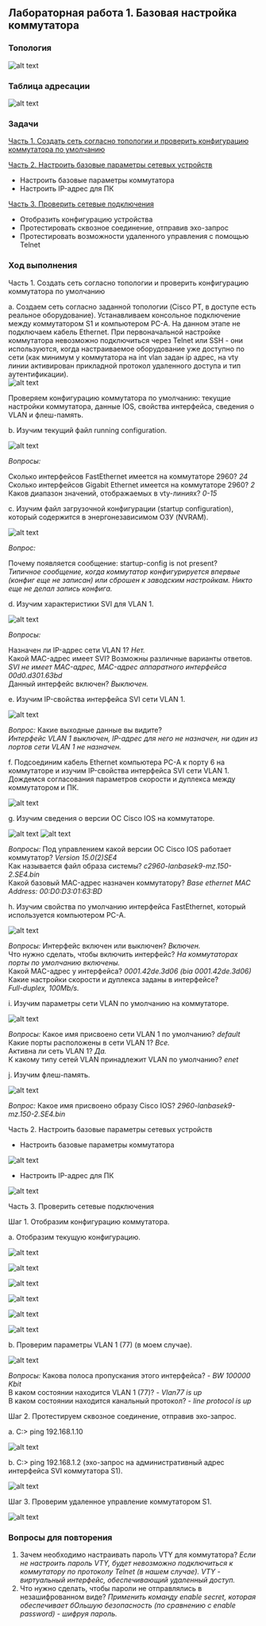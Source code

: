 ## Лабораторная работа 1. Базовая настройка коммутатора
### Топология

![alt text](https://github.com/elborisova3009/otus-networks/blob/master/labs/Screenshot_06.09.2022(10-17-22).png)
### 	Таблица адресации
![alt text](https://github.com/elborisova3009/otus-networks/blob/master/labs/Screenshot_07.09.2022(16-23-18).png)
### 	Задачи 

<a href="#1"> Часть 1. Создать сеть согласно топологии и проверить конфигурацию коммутатора по умолчанию </a>  

<a href="#2"> Часть 2. Настроить базовые параметры сетевых устройств </a>  
- Настроить базовые параметры коммутатора  
- Настроить IP-адрес для ПК  

<a href="#3"> Часть 3. Проверить сетевые подключения </a>
- Отобразить конфигурацию устройства  
- Протестировать сквозное соединение, отправив эхо-запрос  
- Протестировать возможности удаленного управления с помощью Telnet  

### 	Ход выполнения 

<a name="1"> Часть 1. Создать сеть согласно топологии и проверить конфигурацию коммутатора по умолчанию </a>
  
a. Создаем сеть согласно заданной топологии (Cisco PT, в доступе есть реальное оборудование). Устанавливаем консольное подключение между коммутатором S1 и компьютером PC-A. На данном этапе не подключаем кабель Ethernet. При первоначальной настройке коммутатора невозможно подключиться через Telnet или SSH - они используются, когда настраиваемое оборудование уже доступно по сети (как минимум у коммутатора на int vlan задан ip адрес, на vty линии активирован прикладной протокол удаленного доступа и тип аутентификации).   
![alt text](https://github.com/elborisova3009/otus-networks/blob/master/labs/Screenshot_06.09.2022(11-38-01).png)

Проверяем конфигурацию коммутатора по умолчанию: текущие настройки коммутатора, данные IOS, свойства интерфейса, сведения о VLAN и флеш-память.

b. Изучим текущий файл running configuration.  

![alt text](https://github.com/elborisova3009/otus-networks/blob/master/labs/Screenshot_06.09.2022(12-28-57).png)

*Вопросы:*  

Сколько интерфейсов FastEthernet имеется на коммутаторе 2960? *24*     
Сколько интерфейсов Gigabit Ethernet имеется на коммутаторе 2960? *2*    
Каков диапазон значений, отображаемых в vty-линиях? *0-15*

c. Изучим файл загрузочной конфигурации (startup configuration), который содержится в энергонезависимом ОЗУ (NVRAM). 

![alt text](https://github.com/elborisova3009/otus-networks/blob/master/labs/Screenshot_06.09.2022(14-32-42).png)

*Вопрос:* 

Почему появляется сообщение: startup-config is not present?  
*Типичное сообщение, когда коммутатор конфигурируется впервые (конфиг еще не записан) или сброшен к заводским настройкам. Никто еще не делал запись конфига.*

d. Изучим характеристики SVI для VLAN 1.

![alt text](https://github.com/elborisova3009/otus-networks/blob/master/labs/Screenshot_06.09.2022(14-29-02).png)

*Вопросы:* 

Назначен ли IP-адрес сети VLAN 1? *Нет.*    
Какой MAC-адрес имеет SVI? Возможны различные варианты ответов.  
*SVI не имеет MAC-адрес, MAC-адрес аппаратного интерфейса 00d0.d301.63bd*   
Данный интерфейс включен? *Выключен.*  

e. Изучим IP-свойства интерфейса SVI сети VLAN 1. 

![alt text](https://github.com/elborisova3009/otus-networks/blob/master/labs/Screenshot_06.09.2022(14-38-46).png)

*Вопрос:* 
Какие выходные данные вы видите?  
*Интерфейс VLAN 1 выключен, IP-адрес для него не назначен, ни один из портов сети VLAN 1 не назначен.*

f. Подсоединим кабель Ethernet компьютера PC-A к порту 6 на коммутаторе и изучим IP-свойства интерфейса SVI сети VLAN 1.   
Дождемся согласования параметров скорости и дуплекса между коммутатором и ПК.

![alt text](https://github.com/elborisova3009/otus-networks/blob/master/labs/Screenshot_06.09.2022(15-41-21).png)

g.	Изучим сведения о версии ОС Cisco IOS на коммутаторе.

![alt text](https://github.com/elborisova3009/otus-networks/blob/master/labs/Screenshot_06.09.2022(15-50-24).png)
![alt text](https://github.com/elborisova3009/otus-networks/blob/master/labs/Screenshot_06.09.2022(15-50-44).png)

*Вопросы:* 
Под управлением какой версии ОС Cisco IOS работает коммутатор? *Version 15.0(2)SE4*  
Как называется файл образа системы? *c2960-lanbasek9-mz.150-2.SE4.bin*   
Какой базовый MAC-адрес назначен коммутатору? *Base ethernet MAC Address: 00:D0:D3:01:63:BD*  

h.	Изучим свойства по умолчанию интерфейса FastEthernet, который используется компьютером PC-A.

![alt text](https://github.com/elborisova3009/otus-networks/blob/master/labs/Screenshot_06.09.2022(15-57-38).png)

*Вопросы:* 
Интерфейс включен или выключен? *Включен.*  
Что нужно сделать, чтобы включить интерфейс? *На коммутаторах порты по умолчанию включены.*   
Какой MAC-адрес у интерфейса? *0001.42de.3d06 (bia 0001.42de.3d06)* 
Какие настройки скорости и дуплекса заданы в интерфейсе?  
*Full-duplex, 100Mb/s.*  

i.	Изучим параметры сети VLAN по умолчанию на коммутаторе.

![alt text](https://github.com/elborisova3009/otus-networks/blob/master/labs/Screenshot_06.09.2022(16-31-43).png)

*Вопросы:* 
Какое имя присвоено сети VLAN 1 по умолчанию? *default*  
Какие порты расположены в сети VLAN 1? *Все.*  
Активна ли сеть VLAN 1? *Да.*  
К какому типу сетей VLAN принадлежит VLAN по умолчанию? *enet*

j.	Изучим флеш-память.

![alt text](https://github.com/elborisova3009/otus-networks/blob/master/labs/Screenshot_06.09.2022(16-37-47).png)

*Вопрос:*
Какое имя присвоено образу Cisco IOS? *2960-lanbasek9-mz.150-2.SE4.bin*


 <a name="2"> Часть 2. Настроить базовые параметры сетевых устройств </a>
 
- Настроить базовые параметры коммутатора

![alt text](https://github.com/elborisova3009/otus-networks/blob/master/labs/Screenshot_06.09.2022(17-53-48).png)

- Настроить IP-адрес для ПК  

![alt text](https://github.com/elborisova3009/otus-networks/blob/master/labs/Screenshot_07.09.2022(13-13-15).png)
 
 <a name="3"> Часть 3. Проверить сетевые подключения </a>
 
Шаг 1. Отобразим конфигурацию коммутатора.

a.	Отобразим текущую конфигурацию. 

![alt text](https://github.com/elborisova3009/otus-networks/blob/master/labs/Screenshot_07.09.2022(12-46-07).png)

![alt text](https://github.com/elborisova3009/otus-networks/blob/master/labs/Screenshot_07.09.2022(12-46-28).png)

![alt text](https://github.com/elborisova3009/otus-networks/blob/master/labs/Screenshot_07.09.2022(12-46-57).png)

![alt text](https://github.com/elborisova3009/otus-networks/blob/master/labs/Screenshot_07.09.2022(12-47-45).png)

![alt text](https://github.com/elborisova3009/otus-networks/blob/master/labs/Screenshot_07.09.2022(12-48-12).png)

![alt text](https://github.com/elborisova3009/otus-networks/blob/master/labs/Screenshot_07.09.2022(12-49-02).png)

b. Проверим параметры VLAN 1 (77) (в моем случае).

![alt text](https://github.com/elborisova3009/otus-networks/blob/master/labs/Screenshot_07.09.2022(12-57-08).png)

*Вопросы:* 
Какова полоса пропускания этого интерфейса? - *BW 100000 Kbit*   
В каком состоянии находится VLAN 1 (77)? - *Vlan77 is up*  
В каком состоянии находится канальный протокол? - *line protocol is up*  

Шаг 2. Протестируем сквозное соединение, отправив эхо-запрос.

a.	C:\> ping 192.168.1.10 

![alt text](https://github.com/elborisova3009/otus-networks/blob/master/labs/Screenshot_07.09.2022(13-17-12).png)

b.	C:\> ping 192.168.1.2 (эхо-запрос на административный адрес интерфейса SVI коммутатора S1).

![alt text](https://github.com/elborisova3009/otus-networks/blob/master/labs/Screenshot_07.09.2022(13-16-33).png)

Шаг 3. Проверим удаленное управление коммутатором S1.

![alt text](https://github.com/elborisova3009/otus-networks/blob/master/labs/Screenshot_07.09.2022(13-56-27).png)

### 	Вопросы для повторения

1.	Зачем необходимо настраивать пароль VTY для коммутатора? *Если не настроить пароль VTY, будет невозможно подключиться к коммутатору по протоколу Telnet (в нашем случае). VTY - виртуальный интерфейс, обеспечивающий удаленный доступ.*  
2.	Что нужно сделать, чтобы пароли не отправлялись в незашифрованном виде? *Применить команду enable secret, которая обеспечивает бОльшую безопасность (по сравнению с enable password) - шифруя пароль.*













 
 
 

